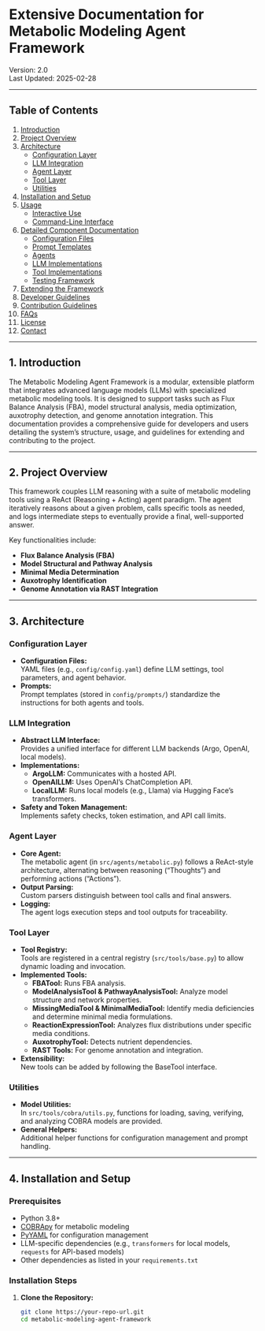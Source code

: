 # Extensive Documentation for Metabolic Modeling Agent Framework

Version: 2.0  
Last Updated: 2025-02-28

---

## Table of Contents

1. [Introduction](#introduction)
2. [Project Overview](#project-overview)
3. [Architecture](#architecture)
    - [Configuration Layer](#configuration-layer)
    - [LLM Integration](#llm-integration)
    - [Agent Layer](#agent-layer)
    - [Tool Layer](#tool-layer)
    - [Utilities](#utilities)
4. [Installation and Setup](#installation-and-setup)
5. [Usage](#usage)
    - [Interactive Use](#interactive-use)
    - [Command-Line Interface](#command-line-interface)
6. [Detailed Component Documentation](#detailed-component-documentation)
    - [Configuration Files](#configuration-files)
    - [Prompt Templates](#prompt-templates)
    - [Agents](#agents)
    - [LLM Implementations](#llm-implementations)
    - [Tool Implementations](#tool-implementations)
    - [Testing Framework](#testing-framework)
7. [Extending the Framework](#extending-the-framework)
8. [Developer Guidelines](#developer-guidelines)
9. [Contribution Guidelines](#contribution-guidelines)
10. [FAQs](#faqs)
11. [License](#license)
12. [Contact](#contact)

---

## 1. Introduction

The Metabolic Modeling Agent Framework is a modular, extensible platform that integrates advanced language models (LLMs) with specialized metabolic modeling tools. It is designed to support tasks such as Flux Balance Analysis (FBA), model structural analysis, media optimization, auxotrophy detection, and genome annotation integration. This documentation provides a comprehensive guide for developers and users detailing the system’s structure, usage, and guidelines for extending and contributing to the project.

---

## 2. Project Overview

This framework couples LLM reasoning with a suite of metabolic modeling tools using a ReAct (Reasoning + Acting) agent paradigm. The agent iteratively reasons about a given problem, calls specific tools as needed, and logs intermediate steps to eventually provide a final, well-supported answer.

Key functionalities include:

- **Flux Balance Analysis (FBA)**
- **Model Structural and Pathway Analysis**
- **Minimal Media Determination**
- **Auxotrophy Identification**
- **Genome Annotation via RAST Integration**

---

## 3. Architecture

### Configuration Layer

- **Configuration Files:**  
  YAML files (e.g., `config/config.yaml`) define LLM settings, tool parameters, and agent behavior.
- **Prompts:**  
  Prompt templates (stored in `config/prompts/`) standardize the instructions for both agents and tools.

### LLM Integration

- **Abstract LLM Interface:**  
  Provides a unified interface for different LLM backends (Argo, OpenAI, local models).
- **Implementations:**  
  - **ArgoLLM:** Communicates with a hosted API.
  - **OpenAILLM:** Uses OpenAI’s ChatCompletion API.
  - **LocalLLM:** Runs local models (e.g., Llama) via Hugging Face’s transformers.
- **Safety and Token Management:**  
  Implements safety checks, token estimation, and API call limits.

### Agent Layer

- **Core Agent:**  
  The metabolic agent (in `src/agents/metabolic.py`) follows a ReAct-style architecture, alternating between reasoning (“Thoughts”) and performing actions (“Actions”).
- **Output Parsing:**  
  Custom parsers distinguish between tool calls and final answers.
- **Logging:**  
  The agent logs execution steps and tool outputs for traceability.

### Tool Layer

- **Tool Registry:**  
  Tools are registered in a central registry (`src/tools/base.py`) to allow dynamic loading and invocation.
- **Implemented Tools:**  
  - **FBATool:** Runs FBA analysis.
  - **ModelAnalysisTool & PathwayAnalysisTool:** Analyze model structure and network properties.
  - **MissingMediaTool & MinimalMediaTool:** Identify media deficiencies and determine minimal media formulations.
  - **ReactionExpressionTool:** Analyzes flux distributions under specific media conditions.
  - **AuxotrophyTool:** Detects nutrient dependencies.
  - **RAST Tools:** For genome annotation and integration.
- **Extensibility:**  
  New tools can be added by following the BaseTool interface.

### Utilities

- **Model Utilities:**  
  In `src/tools/cobra/utils.py`, functions for loading, saving, verifying, and analyzing COBRA models are provided.
- **General Helpers:**  
  Additional helper functions for configuration management and prompt handling.

---

## 4. Installation and Setup

### Prerequisites

- Python 3.8+
- [COBRApy](https://github.com/opencobra/cobrapy) for metabolic modeling
- [PyYAML](https://pyyaml.org/) for configuration management
- LLM-specific dependencies (e.g., `transformers` for local models, `requests` for API-based models)
- Other dependencies as listed in your `requirements.txt`

### Installation Steps

1. **Clone the Repository:**

   ```bash
   git clone https://your-repo-url.git
   cd metabolic-modeling-agent-framework